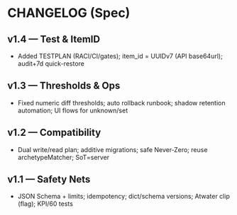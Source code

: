 # CHANGELOG (Spec)

## v1.4 — Test & ItemID

- Added TESTPLAN (RACI/CI/gates); item_id = UUIDv7 (API base64url); audit+7d quick-restore

## v1.3 — Thresholds & Ops

- Fixed numeric diff thresholds; auto rollback runbook; shadow retention automation; UI flows for unknown/set

## v1.2 — Compatibility

- Dual write/read plan; additive migrations; safe Never‑Zero; reuse archetypeMatcher; SoT=server

## v1.1 — Safety Nets

- JSON Schema + limits; idempotency; dict/schema versions; Atwater clip (flag); KPI/60 tests
